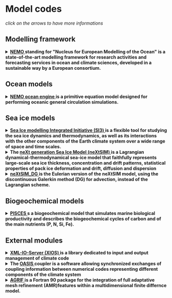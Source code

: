 # Model codes

*click on the arrows to have more informations*

## Modelling framework

<details>
  <summary><strong><a href="https://www.nemo-ocean.eu/"> NEMO </a> standing for "Nucleus for European Modelling of the Ocean" is a state-of-the-art modelling framework for research activities and forecasting services in ocean and climate sciences, developed in a sustainable way by a European consortium.</strong></summary>

<hr style="border:1px solid blue">  
  
The NEMO ocean model has 3 major components: NEMO-OCE models the ocean {thermo}dynamics and solves the primitive equations NEMO-ICE (SI3: Sea-Ice Integrated Initiative) models sea-ice {thermo}dynamics, brine inclusions and subgrid-scale thickness variations and NEMO-TOP (Tracers in the Ocean Paradigm) models the {on,off}line oceanic tracers transport and biogeochemical processes. Adaptative mesh refinement is available in NEMO through the AGRIF package (go to the [external modules](#external-modules) section pour more information
    
  
Go to the [Ocean models](#ocean-models), the [Sea ice models](#sea-ice-models) and the [Biogeochemical models](#biogeochemical-models) sections to have more details about NEMO-OCE, SI3 and PISCES

In the MEOM team, this modelling framework is widely used for :
  * realistic global or regional simulations of the ocean and the sea-ice,   
  * stochastic ensemble runs of ocean, sea-ice and biogechestry
  * ...
  
Got to [the configuration information page](https://github.com/meom-group/data-tools-inventory/blob/main/dynamical-models/model-configurations.md) for a description of the scripts needed to run NEMO and to the [the simulation data page](https://github.com/meom-group/data-tools-inventory/blob/main/dynamical-models/simulation-data.md) for informations on where to find and how to build configuration files.
  
<hr style="border:1px solid blue">  
</details>

## Ocean models

<details>
  <summary><strong> <a href="https://zenodo.org/record/6334656#.YsbRaOxByBQ"> NEMO ocean engine </a> is a primitive equation model designed for performing oceanic general circulation simulations.</strong> </summary>

<hr style="border:1px solid blue">  

This primitive equation model is adapted to regional and global ocean circulation problems down to kilometric scale. Prognostic variables are the three-dimensional velocity field, a non-linear sea surface height, the Conservative Temperature and the Absolute Salinity. In the horizontal direction, the model uses a curvilinear orthogonal grid and in the vertical direction, a full or partial step z-coordinate, or s-coordinate, or a mixture of the two. The distribution of variables is a three-dimensional Arakawa C-type grid. Various physical choices are available to describe ocean physics, so as various HPC functionalities to improve performances.
  
In MEOM team, NEMO ocean model is usually coupled to SI3 or neXtSIM sea ice models and sometimes to PISCES.
  
<hr style="border:1px solid blue">  
</details>

## Sea ice models

<details>
  <summary><strong> <a href="https://forge.ipsl.jussieu.fr/nemo/chrome/site/doc/SI3/manual/pdf/SI3_manual.pdf"> Sea Ice modelling Integrated Initiative (SI3) </a> is a flexible tool for studying the sea ice dynamics and thermodynamics, as well as its interactions with the other components of the Earth climate system over a wide range of space and time scales.</strong></summary>
 
<hr style="border:1px solid blue">  

Designed for global to regional applications up to 10 km of effective resolution, SI3 is a curvilinear grid, finite-difference implementation of the classical AIDJEX model (Arctic Ice Dynamics Joint EXperiment), combining the conservation of momentum for viscous-plastic continuum, energy and salt-conserving halo-thermodynamics, an explicit representation of subgrid-scale ice thickness variations, snow and melt ponds. An option to switch back to the single-category (or 2-level) framework provides a cheap sea ice modelling solution.
    
<hr style="border:1px solid blue">  
</details>

<details>
  <summary><strong> The <a href="https://tc.copernicus.org/articles/10/1055/2016/tc-10-1055-2016.pdf"> neXt generation Sea Ice Model (neXtSIM) </a> is a Lagrangian dynamical-thermodynamical sea-ice model that faithfully represents large-scale sea ice thickness, concentration and drift patterns, statistical properties of pack ice deformation and drift, diffusion and dispersion </strong></summary>
 
<hr style="border:1px solid blue">  
  
 neXtSIM exhibits a strong capacity for short-term sea ice forecasting at Pan-Arctic scales 6 . neXtSIM was developed to explore the role of sea-ice mechanics and dynamics in determining the large-scale behaviour of Arctic sea ice. As such, it has served as a testing and development ground for the brittle sea-ice rheologies developed over the past decade.
  
 In MEOM team, neXtSIM is coupled to the NEMO ocean engine or in a standalone mode.
  
<hr style="border:1px solid blue">  
  
</details>


<details>
  <summary><strong> <a href="https://nextsim-dg.readthedocs.io/en/latest/?badge=latest"> neXtSIM_DG </a> is the Eulerian version of the neXtSIM model, using the discontinuous Galerkin method (DG) for advection, instead of the Lagrangian scheme.</strong></summary>
    
<hr style="border:1px solid blue">  

neXtSIM_DG is cuurently in development in the framework of [SASIP project](https://sasip-climate.github.io/)
  
The DG method that has proven extremely effective and efficient in retaining high gradients in fluid dynamics.
  
With the new version we aim to extend the use of the model to fully coupled and global simulations, resulting in a model that can be used from regional short term forecasting applications to global climate simulations. To achieve this, the model infrastructure will be modular and flexible, so that it can easily be coupled to other models and systems and so that new parameterisations and physical routines can easily be added. The dynamical core will use the DG method to ensure the best possible preservation of high gradients in an Eulerian framework, while still maintaining good computational performance.
  
<hr style="border:1px solid blue">  
</details>

## Biogeochemical models

<details>
  <summary><strong> <a href="https://gmd.copernicus.org/articles/8/2465/2015/gmd-8-2465-2015.pdf"> PISCES </a> s a biogeochemical model that simulates marine biological productivity and describes the biogeochemical cycles of carbon and of the main nutrients (P, N, Si, Fe). </strong></summary>
 
<hr style="border:1px solid blue">  

It is the marine biogeochemistry component of two ocean modeling platforms (NEMO and CROCO), three Earth System models (IPSL-CM, CNRM-CM and EC-Earth) and one operational oceanographic system (MERCATOR-Ocean).
    
<hr style="border:1px solid blue">  
</details>

## External modules


<details>
  <summary><strong> <a href="https://forge.ipsl.jussieu.fr/ioserver"> XML-IO-Server (XIOS) </a> is a library dedicated to input and output management of climate code</strong></summary>
 
<hr style="border:1px solid blue">  
This library outsources the management of output diagnostic and allows some temporal and spatial post-processing operations. It aims at improving flexibility and perfomance.
    
<hr style="border:1px solid blue">  
</details>

<details>
  <summary><strong> The <a href="https://gmd.copernicus.org/articles/10/3297/2017/gmd-10-3297-2017.pdf"> OASIS </a> coupler is a software allowing synchronized exchanges of coupling information between numerical codes representing different components of the climate system </strong></summary>
 
<hr style="border:1px solid blue">  

When interfaced with the Model Coupling Toolkit (MCT), OASIS3-MCT offers a fully parallel implementation of coupling field regridding and exchange. Low-intrusiveness, portability and flexibility are OASIS3-MCT key design concepts. 
    
<hr style="border:1px solid blue">  
</details>


<details>
  <summary><strong> <a href="http://agrif.imag.fr/"> AGRIF </a> is a Fortran 90 package for the integration of full adaptative mesh refinement (AMR)features within a multidimensional finite differnce model. </strong></summary>
 
<hr style="border:1px solid blue">  
Its main objective is to simplify the integration of these capacities in an existing model with almost no changes in this one. 


    
<hr style="border:1px solid blue">  
</details>
